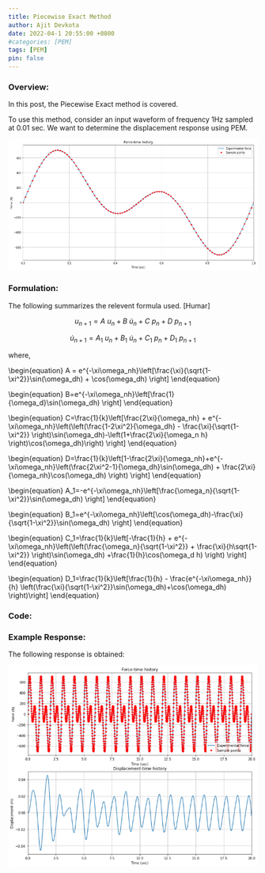 ```yaml
---
title: Piecewise Exact Method
author: Ajit Devkota
date: 2022-04-1 20:55:00 +0800
#categories: [PEM]
tags: [PEM]
pin: false
---
```


<script type="text/javascript" async
  src="https://cdnjs.cloudflare.com/ajax/libs/mathjax/2.7.5/MathJax.js?config=TeX-MML-AM_CHTML">
</script>

<script type="text/x-mathjax-config">
  MathJax.Hub.Config({
    extensions: [
      "MathMenu.js",
      "MathZoom.js",
      "AssistiveMML.js",
      "a11y/accessibility-menu.js"
    ],
    jax: ["input/TeX", "output/CommonHTML"],
    TeX: {
      extensions: [
        "AMSmath.js",
        "AMSsymbols.js",
        "noErrors.js",
        "noUndefined.js",
      ]
    }
  });
</script>

### Overview: 
In this post, the Piecewise Exact method is covered.

To use this method, consider an input waveform of frequency 1Hz sampled at 0.01 sec. We want to determine the displacement response using PEM.

<p align="left"> <img src = "/_posts/2022-04-01-PEM/1hz.png" width = "" style="background-color:white;"> </p>

### Formulation:
The following summarizes the relevent formula used. [Humar]

$$ u_{n+1} = A\:u_n + B\:\dot{u}_{n} +C\:p_n + D\:p_{n+1} $$


$$ \dot{u}_{n+1} = A_1\:u_n + B_1\:\dot{u}_n + C_1\:p_n + D_1\:p_{n+1} $$


where,

\begin{equation}
A = e^{-\xi\omega_nh}\left[\frac{\xi}{\sqrt{1-\xi^2}}\sin(\omega_dh) + \cos(\omega_dh) \right]
\end{equation}

\begin{equation}
B=e^{-\xi\omega_nh}\left[\frac{1}{\omega_d}\sin(\omega_dh) \right]
\end{equation}

\begin{equation}
C=\frac{1}{k}\left[\frac{2\xi}{\omega_nh} + e^{-\xi\omega_nh}\left(\left(\frac{1-2\xi^2}{\omega_dh} - \frac{\xi}{\sqrt{1-\xi^2}} \right)\sin(\omega_dh)-\left(1+\frac{2\xi}{\omega_n h} \right)\cos(\omega_dh)\right) \right]
\end{equation}

\begin{equation}
D=\frac{1}{k}\left[1-\frac{2\xi}{\omega_nh}+e^{-\xi\omega_nh}\left(\frac{2\xi^2-1}{\omega_dh}\sin(\omega_dh) + \frac{2\xi}{\omega_nh}\cos(\omega_dh) \right) \right]
\end{equation}

\begin{equation}
A_1=-e^{-\xi\omega_nh}\left[\frac{\omega_n}{\sqrt{1-\xi^2}}\sin(\omega_dh) \right]
\end{equation}

\begin{equation}
B_1=e^{-\xi\omega_nh}\left[\cos(\omega_dh)-\frac{\xi}{\sqrt{1-\xi^2}}\sin(\omega_dh) \right]
\end{equation}

\begin{equation}
C_1=\frac{1}{k}\left[-\frac{1}{h} + e^{-\xi\omega_nh}\left(\left(\frac{\omega_n}{\sqrt{1-\xi^2}} + \frac{\xi}{h\sqrt{1-\xi^2}} \right)\sin(\omega_dh) +\frac{1}{h}\cos(\omega_d h) \right) \right]
\end{equation}

\begin{equation}
D_1=\frac{1}{k}\left[\frac{1}{h} - \frac{e^{-\xi\omega_nh}}{h} \left(\frac{\xi}{\sqrt{1-\xi^2}}\sin(\omega_dh)+\cos(\omega_dh) \right)\right]
\end{equation}

### Code:

<script src="https://gist.github.com/ajitdevkota/f5918eb991b23f472db004cf27020d78.js"></script>

### Example Response:
The following response is obtained:

<p align="left"> <img src = "/_posts/2022-04-01-PEM/pem_response.png" width = "" style="background-color:white;"> </p>
